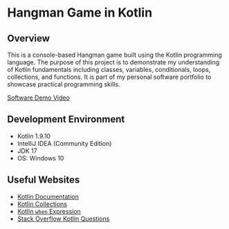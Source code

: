 # Hangman Game in Kotlin

## Overview

This is a console-based Hangman game built using the Kotlin programming language. The purpose of this project is to demonstrate my understanding of Kotlin fundamentals including classes, variables, conditionals, loops, collections, and functions. It is part of my personal software portfolio to showcase practical programming skills.

[Software Demo Video](https://youtube.com/your-video-link-here)

## Development Environment

- Kotlin 1.9.10
- IntelliJ IDEA (Community Edition)
- JDK 17
- OS: Windows 10

## Useful Websites

* [Kotlin Documentation](https://kotlinlang.org/docs/home.html)
* [Kotlin Collections](https://kotlinlang.org/docs/collections-overview.html)
* [Kotlin `when` Expression](https://kotlinlang.org/docs/control-flow.html#when-expression)
* [Stack Overflow Kotlin Questions](https://stackoverflow.com/questions/tagged/kotlin)
